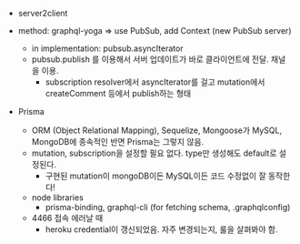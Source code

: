 

- server2client
- method: graphql-yoga => use PubSub, add Context (new PubSub server)
    - in implementation: pubsub.asyncIterator
    - pubsub.publish 를 이용해서 서버 업데이트가 바로 클라이언트에 전달. 채널을 이용.
        - subscription resolver에서 asyncIterator를 걸고 mutation에서 createComment 등에서 publish하는 형태
     
- Prisma
    - ORM (Object Relational Mapping), Sequelize, Mongoose가 MySQL, MongoDB에 종속적인 반면 Prisma는 그렇지 않음.
    - mutation, subscription을 설정할 필요 없다. type만 생성해도 default로 설정된다.
        - 구현된 mutation이 mongoDB이든 MySQL이든 코드 수정없이 잘 동작한다!
    - node libraries
        - prisma-binding, graphql-cli (for fetching schema, .graphqlconfig)
    - 4466 접속 에러날 때
        - heroku credential이 갱신되었음. 자주 변경되는지, 룰을 살펴봐야 함.